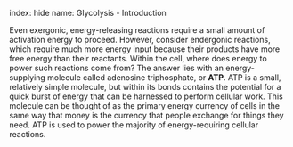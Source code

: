 index: hide
name: Glycolysis - Introduction

Even exergonic, energy-releasing reactions require a small amount of activation energy to proceed. However, consider endergonic reactions, which require much more energy input because their products have more free energy than their reactants. Within the cell, where does energy to power such reactions come from? The answer lies with an energy-supplying molecule called adenosine triphosphate, or  **ATP**. ATP is a small, relatively simple molecule, but within its bonds contains the potential for a quick burst of energy that can be harnessed to perform cellular work. This molecule can be thought of as the primary energy currency of cells in the same way that money is the currency that people exchange for things they need. ATP is used to power the majority of energy-requiring cellular reactions.
